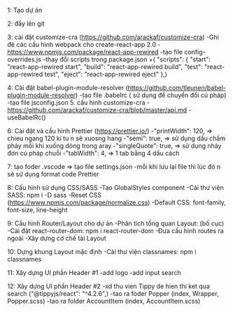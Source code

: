 1: Tạo dự án

2: đẩy lên git

3: cài đặt customize-cra (https://github.com/arackaf/customize-cra)
-Ghi đè các cấu hình webpack cho create-react-app 2.0 -https://www.npmjs.com/package/react-app-rewired
-tạo file config-overrides.js
-thay đổi scripts trong package.json
+( "scripts": {
"start": "react-app-rewired start",
"build": "react-app-rewired build",
"test": "react-app-rewired test",
"eject": "react-app-rewired eject"
},)

4: Cài đặt babel-plugin-module-resolver (https://github.com/tleunen/babel-plugin-module-resolver)
-tạo file .babelrc ( sử dụng để chuyển đổi cú pháp)
-tạo file jsconfig.json 5. cấu hình customize-cra -https://github.com/arackaf/customize-cra/blob/master/api.md
-useBabelRc()

6: Cài đặt và cấu hình Prettier (https://prettier.io/)
-"printWidth": 120, => chieu ngang 120 ki tu n sẽ xuosng hang
-"semi": true, => sử dụng dấu chấm phảy mỗi khi xuống dòng trong aray
-"singleQuote": true, => sử dụng nháy đơn cú pháp chuỗi
-"tabWidth": 4, => 1 tab bằng 4 dấu cách

7: tạo foder .vscode => tạo file settings.json
-mỗi khi lưu lại file thì lúc đó n sẽ sử dụng format code Prettier

8: Cấu hình sử dụng CSS/SASS
-Tạo GlobalStyles component
-Cài thư viện SASS: npm i -D sass
-Reset CSS (https://www.npmjs.com/package/normalize.css)
-Default CSS: font-family, font-size, line-height

9: Cấu hình Router/Layout cho dự án
-Phân tích tổng quan Layout: (bố cục)
-Cài đặt react-router-dom: npm i react-router-dom
-Đưa cấu hình routes ra ngoài
-Xây dựng cơ chế tải Layout

10: Dựng khung Layout mặc định
-Cài thư viện classnames: npm i classnames

11: Xây dựng UI phần Header #1
-add logo
-add input search

12: Xây dựng UI phần Header #2
-xd thu vien Tippy de hien thi ket qua search ("@tippyjs/react": "^4.2.6",)
-tao ra foder Popper (index, Wrapper, Popper.scss)
-tao ra folder AccountItem (index, AccountItem.scss)
